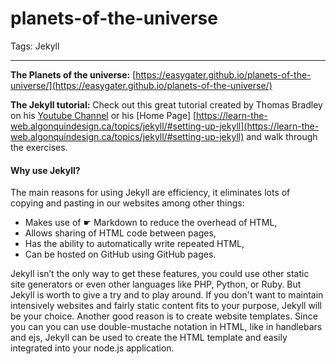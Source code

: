 # planets-of-the-universe

Tags: Jekyll

---

**The Planets of the universe:** [https://easygater.github.io/planets-of-the-universe/](https://easygater.github.io/planets-of-the-universe/)

**The Jekyll tutorial:**
Check out this great tutorial created by Thomas Bradley on his [Youtube Channel](https://www.youtube.com/user/acinteractivedesign) or his [Home Page] [https://learn-the-web.algonquindesign.ca/topics/jekyll/#setting-up-jekyll](https://learn-the-web.algonquindesign.ca/topics/jekyll/#setting-up-jekyll) and walk through the exercises.


#### Why use Jekyll?

The main reasons for using Jekyll are efficiency, it eliminates lots of copying and pasting in our websites among other things:

* Makes use of ☛ Markdown to reduce the overhead of HTML,
* Allows sharing of HTML code between pages,
* Has the ability to automatically write repeated HTML,
* Can be hosted on GitHub using GitHub pages.

Jekyll isn’t the only way to get these features, you could use other static site generators or even other languages like PHP, Python, or Ruby. But Jekyll is worth to give a try and to play around. If you don't want to maintain intensively websites and fairly static content fits to your purpose, Jekyll will be your choice.
Another good reason is to create website templates. Since you can you can use double-mustache notation in HTML, like in handlebars and ejs, Jekyll can be used to create the HTML template and easily integrated into your node.js application.
